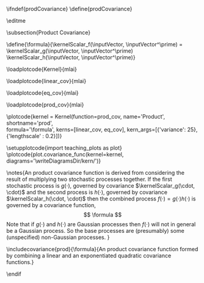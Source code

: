 \ifndef{prodCovariance}
\define{prodCovariance}

\editme

\subsection{Product Covariance}

\define{\formula}{\kernelScalar_f(\inputVector, \inputVector^\prime) = \kernelScalar_g(\inputVector, \inputVector^\prime) \kernelScalar_h(\inputVector, \inputVector^\prime)}

\loadplotcode{Kernel}{mlai}

\loadplotcode{linear_cov}{mlai}

\loadplotcode{eq_cov}{mlai}

\loadplotcode{prod_cov}{mlai}

\plotcode{kernel = Kernel(function=prod_cov,
                     name='Product',
                     shortname='prod',                     
                     formula='\formula', 
                     kerns=[linear_cov, eq_cov], 
                     kern_args=[{'variance': 25}, {'lengthscale' : 0.2}])}

\setupplotcode{import teaching_plots as plot}
\plotcode{plot.covariance_func(kernel=kernel, diagrams='\writeDiagramsDir/kern/')}

\notes{An product covariance function is derived from considering the result of multiplying two stochastic processes together. If the first stochastic process is $g(\cdot)$, governed by covariance $\kernelScalar_g(\cdot, \cdot)$ and the second process is $h(\cdot)$, governed by covariance $\kernelScalar_h(\cdot, \cdot)$ then the combined process $f(\cdot) = g(\cdot)  h(\cdot)$ is governed by a covariance function,
$$
\formula
$$
Note that if $g(\cdot)$ and $h(\cdot)$ are Gaussian processes then $f(\cdot)$ will not in general be a Gaussian process. So the base processes are (presumably) some (unspecified) non-Gaussian processes.
}

\includecovariance{prod}{\formula}{An product covariance function formed by combining a linear and an exponentiated quadratic covariance functions.}

\endif
